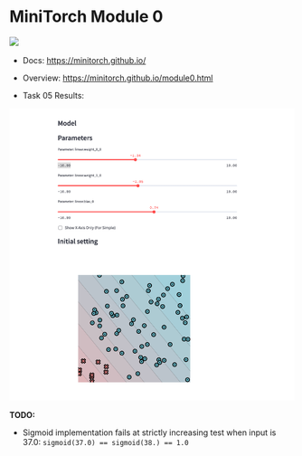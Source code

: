 # MiniTorch Module 0

<img src="https://minitorch.github.io/minitorch.svg" width="50%px">

* Docs: https://minitorch.github.io/

* Overview: https://minitorch.github.io/module0.html

* Task 05 Results:

<img src="./images/task0_5.png">

**TODO:** 
- Sigmoid implementation fails at strictly increasing test when input is 37.0: `sigmoid(37.0) == sigmoid(38.) == 1.0`